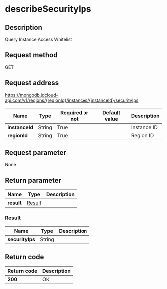 # describeSecurityIps


## Description
Query Instance Access Whitelist

## Request method
GET

## Request address
https://mongodb.jdcloud-api.com/v1/regions/{regionId}/instances/{instanceId}/securityIps

|Name|Type|Required or not|Default value|Description|
|---|---|---|---|---|
|**instanceId**|String|True||Instance ID|
|**regionId**|String|True||Region ID|

## Request parameter
None


## Return parameter
|Name|Type|Description|
|---|---|---|
|**result**|[Result](##Result)||


### <a name="Result">Result</a>
|Name|Type|Description|
|---|---|---|
|**securityIps**|String||

## Return code
|Return code|Description|
|---|---|
|**200**|OK|
